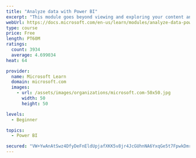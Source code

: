 ```yaml
---
title: "Analyze data with Power BI"
excerpt: "This module goes beyond viewing and exploring your content and explains how to interact with it by working with reports and dashboards to uncover and share new business insights."
webUrl: https://docs.microsoft.com/en-us/learn/modules/analyze-data-power-bi/
type: course
price: Free
length: PT60M
ratings:
  count: 3934
  average: 4.699034
heat: 64

provider:
  name: Microsoft Learn
  domain: microsoft.com
  images:
    - url: /assets/images/organizations/microsoft.com-50x50.jpg
      width: 50
      height: 50

levels:
  - Beginner

topics:
  - Power BI

secured: "VW+YwAnAtSwz4DfyDeFnEldUpjafXKK5v8jr4JcGUhnNA6YxqGe5t7FpwkDmrq1i8PxAf1RGJ8YGWRk5Ej7EzH7mA9qLQlJkotzaYwKe0hvErS1Pm1ayItqH3dPVyNLyRCKLWOWHezbPrcrGXflKxerLLsHtTkT6S/S2Wj65RHS9gj2J9clGDhQCeUzP4G7j1+6MjtOK8PC/8W2+5+Gt0WplIL2n3gU7lu77U+kFN55hWgqNB0mdhhBaMYlupC/F9UNwqt4CA+Bmc0oUGo/Zg9RWntcbpZiWMGJAqSD3Di9Fv1rHH0fYgza6u49MsNbIjB1lc7+5JUgf273i4WaVIXNzg3e93QmGTpl30rXRMGINKTd0KNBxgk1uFADIeogvj8pJw0lYohL2wLAo7jA3Bg==;g8D+pifPGn5MrpLivBkSpw=="
---
```


